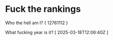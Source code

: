 # Fuck the rankings

Who the hell am I?
{ 12761112 }

What fucking year is it?
[ 2025-03-18T12:06:40Z ]
